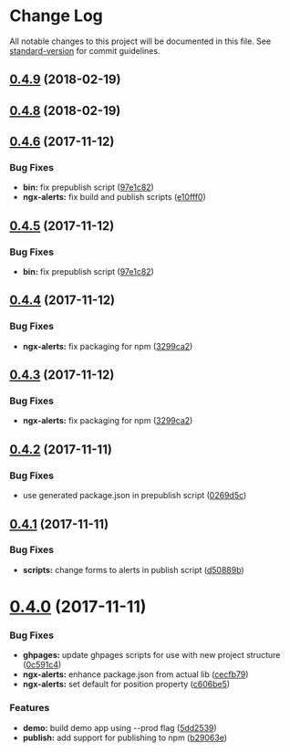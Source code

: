 # Change Log

All notable changes to this project will be documented in this file. See [standard-version](https://github.com/conventional-changelog/standard-version) for commit guidelines.

<a name="0.4.9"></a>
## [0.4.9](https://github.com/ngx-plus/ngx-alerts/compare/v0.4.8...v0.4.9) (2018-02-19)



<a name="0.4.8"></a>
## [0.4.8](https://github.com/ngx-plus/ngx-alerts/compare/v0.4.7...v0.4.8) (2018-02-19)



<a name="0.4.6"></a>

## [0.4.6](https://github.com/ngx-plus/ngx-alerts/compare/v0.4.4...v0.4.6) (2017-11-12)

### Bug Fixes

* **bin:** fix prepublish script ([97e1c82](https://github.com/ngx-plus/ngx-alerts/commit/97e1c82))
* **ngx-alerts:** fix build and publish scripts ([e10fff0](https://github.com/ngx-plus/ngx-alerts/commit/e10fff0))

<a name="0.4.5"></a>

## [0.4.5](https://github.com/ngx-plus/ngx-alerts/compare/v0.4.4...v0.4.5) (2017-11-12)

### Bug Fixes

* **bin:** fix prepublish script ([97e1c82](https://github.com/ngx-plus/ngx-alerts/commit/97e1c82))

<a name="0.4.4"></a>

## [0.4.4](https://github.com/ngx-plus/ngx-alerts/compare/v0.4.2...v0.4.4) (2017-11-12)

### Bug Fixes

* **ngx-alerts:** fix packaging for npm ([3299ca2](https://github.com/ngx-plus/ngx-alerts/commit/3299ca2))

<a name="0.4.3"></a>

## [0.4.3](https://github.com/ngx-plus/ngx-alerts/compare/v0.4.2...v0.4.3) (2017-11-12)

### Bug Fixes

* **ngx-alerts:** fix packaging for npm ([3299ca2](https://github.com/ngx-plus/ngx-alerts/commit/3299ca2))

<a name="0.4.2"></a>

## [0.4.2](https://github.com/ngx-plus/ngx-alerts/compare/v0.4.1...v0.4.2) (2017-11-11)

### Bug Fixes

* use generated package.json in prepublish script ([0269d5c](https://github.com/ngx-plus/ngx-alerts/commit/0269d5c))

<a name="0.4.1"></a>

## [0.4.1](https://github.com/ngx-plus/ngx-alerts/compare/v0.4.0...v0.4.1) (2017-11-11)

### Bug Fixes

* **scripts:** change forms to alerts in publish script ([d50889b](https://github.com/ngx-plus/ngx-alerts/commit/d50889b))

<a name="0.4.0"></a>

# [0.4.0](https://github.com/ngx-plus/ngx-alerts/compare/v0.2.0...v0.4.0) (2017-11-11)

### Bug Fixes

* **ghpages:** update ghpages scripts for use with new project structure ([0c591c4](https://github.com/ngx-plus/ngx-alerts/commit/0c591c4))
* **ngx-alerts:** enhance package.json from actual lib ([cecfb79](https://github.com/ngx-plus/ngx-alerts/commit/cecfb79))
* **ngx-alerts:** set default for position property ([c606be5](https://github.com/ngx-plus/ngx-alerts/commit/c606be5))

### Features

* **demo:** build demo app using --prod flag ([5dd2539](https://github.com/ngx-plus/ngx-alerts/commit/5dd2539))
* **publish:** add support for publishing to npm ([b29063e](https://github.com/ngx-plus/ngx-alerts/commit/b29063e))
